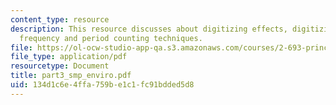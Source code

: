 ```yaml
---
content_type: resource
description: This resource discusses about digitizing effects, digitizing error in
  frequency and period counting techniques.
file: https://ol-ocw-studio-app-qa.s3.amazonaws.com/courses/2-693-principles-of-oceanographic-instrument-systems-sensors-and-measurements-13-998-spring-2004/134d1c6e4ffa759be1c1fc91bdded5d8_part3_smp_enviro.pdf
file_type: application/pdf
resourcetype: Document
title: part3_smp_enviro.pdf
uid: 134d1c6e-4ffa-759b-e1c1-fc91bdded5d8
---
```

